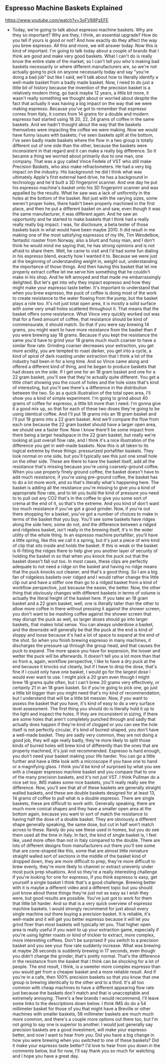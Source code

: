 Espresso Machine Baskets Explained
---
<https://www.youtube.com/watch?v=3oFV88PzEFE>

- Today, we're going to talk
about espresso machine baskets.
Why are they so important?
Why are they, I think,
an essential upgrade?
How do you tell if yours is good or not?
And how exactly do they affect
the way you brew espresso.
All this and more, we will answer today.
Now this is kind of important.
I'm going to talk today
about a couple of brands
that I think are good and
make very good baskets.
What I can't do is really
know the entire state
of the market, so I can't tell you
who's making bad baskets necessarily
or where different manufacturers are,
so we're not actually going to pick
on anyone necessarily today
and say "you're doing a
bad job" but like I said,
we'll talk about how to literally identify
a well-made basket from
a badly made basket.
Now, I need to do just
a little bit of history
because the invention
of the precision basket
is a relatively modern thing,
go back maybe 12 years,
a little bit more,
it wasn't really something we
thought about or worried about
despite the fact that actually
it was having a big impact
on the way that we were making espresso.
Because you've got to
remember that espresso comes
from Italy, it comes from
14 grams for a double
and modern espresso had started
using 18 20, 22, 24 grams
of coffee in the same baskets.
And we hadn't thought about the way
that the baskets themselves were impacting
the coffee we were making.
Now we would have funny
issues with baskets;
I've seen baskets split at the bottom,
I've seen badly made
baskets where the flow
in a two group is totally
different out of one side
than the other, because the
baskets were inconsistent
in that regard and it can
make a really big difference.
So it became a thing we
worried about primarily due
to one man, one company.
That was a guy called
Vince Fedele of VST who
still make Precision Baskets,
who also make refractometers.
He had a very big impact on the industry.
His background: he did I think
what was ultimately Apple's
first external hard drive, he
has a background in technology
and he'd built a 3D fingerprint scanner.
And one day he put his
espresso machine's basket
onto his 3D fingerprint
scanner and was appalled
by the results.
What he saw was a lack of
uniformity in the holes
at the bottom of the basket.
Not just with the varying sizes,
some weren't proper holes,
there hadn't been properly
machined in the first place,
and then he put a different basket on
and saw, even though it
was the same manufacturer,
it was different again.
And he saw an opportunity and
he started to make baskets
that I think had a really
really really big impact.
I was, for disclosure, a beta
tester of those baskets back
in what would have been maybe 2010.
It did result in me making one
of the most satisfying
espressos of my life,
Tim Wendelboe, fantastic
roaster from Norway,
also a blunt and fussy man,
and I don't think he would mind me saying
that, he has strong
opinions and is not afraid
to share them.
Well, he came to visit and
I'd had some fun dialing
in his espresso blend,
exactly how I wanted it to.
Because we were just at the beginning
of understanding weight in, weight out,
understanding the
importance of those things.
And then having this basket
that let me properly extract coffee
let me serve him something
that he couldn't make
in his shop.
And he left annoyed and
that made me embarrassingly delighted.
But let's get into why
they impact espresso
and how they might make
your espresso taste better.
It's important to understand
that when you brew espresso,
the puck of coffee is
doing most of the work
to create resistance to the
water flowing from the pump,
but the basket plays a role too.
It's not just total open area,
it is mostly a solid surface
with some very small holes
scattered throughout it.
That means that the basket
offers some resistance.
What Vince very quickly worked out
was that for a fixed amount of coffee,
that resistance should
be kind of commensurate,
it should match.
So that if you were say brewing 14 grams,
you might want to have more resistance
from the basket than if you
were brewing say 18 grams.
Because if you kept the
resistance the same you'd have
to grind your 18 grams much much coarser
to have a similar flow
rate. Grinding coarser
decreases your extraction,
you get more acidity,
you are tempted to roast darker,
you get into a cycle, a kind of spiral
of dark roasting under
extraction that I think a lot
of the industry had
been in for a long time.
And so Vince came along
and offered a different kind of thing,
and he began to produce baskets
that had doses on the side.
If I get one for an 18 gram basket
and one for a 22 gram basket,
you'll see that they're
actually quite different.
You get a little chart
showing you the count of holes
and the hole sizes that's
kind of interesting,
but you'll see there's a difference
in the distribution between the two.
So as a quick illustration
of the total open area,
I'll show you a kind of simple experiment.
I'm going to grind
about 40 grams of coffee
for espresso, a little
bit more than I need.
I'm gonna give it a good mix up,
so that for each of these two doses
they're going to be
using identical coffee.
And I'll put 18 grams
into an 18 gram basket
and I'll put 18 grams
into a 22 gram basket.
And we'll compare the flow from each one
because the 22 gram basket
should have a larger open area,
we should see a faster flow.
Now I know there'll be some impact
from there being a larger headspace
in the 22 gram basket,
but really we're looking
at just overall flow rate,
and I think it's a nice illustration
of the difference you
get in well-made baskets.
Now this is all taken
to its logical extreme
by these things: pressurized
portafilter baskets.
They look normal on one side,
but you'll typically see
this just one small hole
on the other side.
These are there to have the basket itself,
add all the resistance that's missing
because you're using
coarsely-ground coffee.
When you use properly
finely ground coffee,
the basket doesn't have
to add much resistance,
if you're using pre-ground coffee,
the basket has to do a lot more work,
and so that's literally
what's happening here.
The basket is adding all the
resistance you're missing
to give you a kind of
appropriate flow rate,
and to let you build the
kind of pressure you need to
to pull out any CO2 that's in the coffee
to give you some sort of
crema at the end of it,
so that's the extreme.
And you kind of don't
want too much resistance
if you've got a good grinder.
Now, if you're out there
shopping for a basket,
you've got a number of
choices to make in terms
of the basket that you buy.
You'll see some baskets have
ridges along the side here,
some do not, and the
difference between a ridged
and ridgeless basket, isn't
really in the brewing itself,
It's in the wider utility
of the whole thing.
In an espresso machine portafilter,
you'll have a little spring,
like this we call it a spring,
but it's just a piece of wire
kind of clip that sits inside
and holds the basket.
If this is weak or the basket
is ill-fitting the ridges
there to help give you another
layer of security of holding
the basket in so that when
you knock the puck out
that the basket doesn't fall out too.
In most cases, these clips
are perfectly adequate
to not need a ridge on
the basket and having
no ridge means that the
puck knocks out cleaner,
and that's a good thing.
So I am a big fan of
ridgeless baskets over ridged
and I would rather change
this little clip out
and have a stiffer one
than go to a ridged basket
from a kind of workflow perspective,
just because the easier, the better.
Now, the other thing
that obviously changes
with different baskets in terms
of volume is actually the literal
height of the basket here.
If you take an 18 gram
basket and a 22 gram basket,
well, one is literally
taller than the other
to allow more coffee in there
without pressing it against
the shower screen,
you don't want to be mashing coffee
against the shower screen that
may disrupt the puck as well,
so larger doses should
go into larger baskets,
that makes total sense.
You can always underdose a basket,
and the downside will
generally be that the puck
at the end is kind of sloppy and loose
because it's had a lot of space to expand
at the end of the shot.
So when you finish brewing
espresso in many machines,
it discharges the pressure
up through the group head,
and that causes the puck to expand.
The more space you have for expansion,
the looser and wetter the
puck will be afterwards.
It doesn't tell you a lot more than that
so from a, again, workflow perspective,
I like to have a dry puck at the end
because it knocks out cleanly,
but if I have to drop the dose,
that's fine if I could
only have one basket,
I would go for the largest
dose I would ever want to use.
I might pick a 20 gram
even though I might brew
18 grams quite often,
but I can't brew 20
grams very effectively,
or certainly 21 in an 18 gram basket.
So if you're going to pick one,
go just a little bit
bigger than you might need
that's my kind of recommendation,
but I understand that will
be a little bit messier.
Now, if you want to assess
the basket that you have,
it's kind of easy to do a
very surface level assessment.
The first thing you should
do is literally hold it up
to the light and inspect the holes.
If they are inconsistent in sizing,
if there are some holes that
aren't completely punched
through and sadly that
actually does happen
if they're kind of clogged
or you can see the hole itself
is not perfectly circular,
it's kind of burred-shaped,
you don't have a well-made basket.
They are sadly very common,
they are not doing a good job,
they will age really
badly, they're more likely
to split those kinds of burred holes
will brew kind of
differently than the ones
that are properly machined,
it's just not recommended.
Espresso is hard enough,
you don't need your basket
making your life harder.
You can go a little further
and have a little look
with a microscope if you have one to hand
or a magnifying glass.
I think you'd be kind of
surprised by what you see
with a cheaper espresso machine basket
and you compare that to one
of the many precision baskets,
and it's not just VST.
I think Pullman do a nice set too,
IMS makes some nice baskets,
you'll really really see the difference.
Now, you'll see that all
of these baskets are generally
straight walled baskets,
and these are double baskets designed
for at least 13, 14 grams of coffee
to pull what is a double espresso.
There are single baskets, these
are difficult to work with.
Generally speaking, there
are much more conical shapes
and they have a smaller open
area at the bottom again,
because you want to sort
of match the resistance
to having half the dose
of a double basket.
They are obviously a different
shape generally speaking,
the same dose, but cut in half
won't match across to these.
Rarely do you see these used in homes,
but you do see them used
all the time in Italy.
In fact, the kind of single basket
is, I feel like, used more often than not
in Italy compared to the double.
There are lots of different
designs from manufacturers out
there you'll see some that
are cone-shaped like this,
some that are almost little
miniature straight walled
sort of sections in the middle
of the basket kind of dropped down,
they are more difficult to prep,
they're more difficult to brew evenly,
they're more likely to channel
or extract unevenly under
most puck prep situations.
And so they're a really
interesting challenge
if you're looking for one for espresso,
if you think espresso is easy,
get yourself a single basket I think
that's a good challenge.
Brewing better with it is
maybe a different video
and a different topic but
you should just know about
these things they're just not
as easy as I wish they were,
but good results are possible.
You've just got to work for
them that little bit harder.
And so that is a very quick overview
of espresso machine baskets.
I would strongly recommend
for just about every
single machine out there
buying a precision basket. It is reliable,
it's well-made and it will
get you better espresso
because it will let you grind finer
than most baskets will typically let you.
That higher open area is really useful
if you want to up your extraction game,
especially if you're using lighter roasts
or kind of trickier to
extract, more complex,
more interesting coffees.
Don't be surprised if you
switch to a precision basket
and you see your flow
rate suddenly increase.
What was brewing at maybe 28
seconds is suddenly brewing
in 17 seconds, even though
you didn't change the grinder,
that's pretty normal.
That's the difference in the
resistance from the basket
that I think can be shocking
for a lot of people.
The end result, I think, is a
sweeter more complex espresso
than you would get from a cheaper basket
and a more reliable result.
And if you're in a cafe,
then 100% precision baskets
so that you know that one
group is brewing identically
to the other and to a third.
It's all too common with cheap machines
to have a different
appearing flow rate just
because the baskets don't
match and that is unacceptable
and extremely annoying.
There's a few brands I would recommend,
I'll leave some links to
the descriptions down below.
I think IMS do do a 54 millimeter basket
for those of you that
might have a Breville
or other machines with smaller baskets,
58 millimeter baskets are
much much more common,
and there's a couple more
options out there too,
but I'm not going to say
one is superior to another.
I would just generally
say precision baskets
are a good investment, will
make your espresso better,
and now I want to hear from you.
Did you have a big change
in how you were brewing when you switched
to one of these baskets?
Did it make your espresso taste better?
I'd love to hear from you
down in the comments below,
but for now, I'll say thank you so much
for watching and I hope
you have a great day.